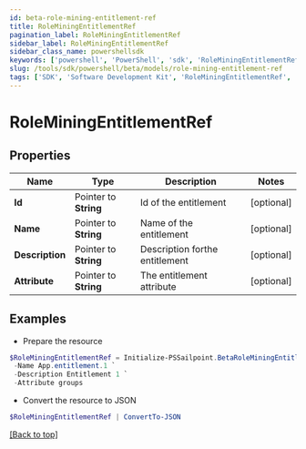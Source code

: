 ```yaml
---
id: beta-role-mining-entitlement-ref
title: RoleMiningEntitlementRef
pagination_label: RoleMiningEntitlementRef
sidebar_label: RoleMiningEntitlementRef
sidebar_class_name: powershellsdk
keywords: ['powershell', 'PowerShell', 'sdk', 'RoleMiningEntitlementRef', 'BetaRoleMiningEntitlementRef'] 
slug: /tools/sdk/powershell/beta/models/role-mining-entitlement-ref
tags: ['SDK', 'Software Development Kit', 'RoleMiningEntitlementRef', 'BetaRoleMiningEntitlementRef']
---
```



# RoleMiningEntitlementRef

## Properties

Name | Type | Description | Notes
------------ | ------------- | ------------- | -------------
**Id** |  Pointer to **String** | Id of the entitlement | [optional] 
**Name** |  Pointer to **String** | Name of the entitlement | [optional] 
**Description** |  Pointer to **String** | Description forthe entitlement | [optional] 
**Attribute** |  Pointer to **String** | The entitlement attribute | [optional] 

## Examples

- Prepare the resource
```powershell
$RoleMiningEntitlementRef = Initialize-PSSailpoint.BetaRoleMiningEntitlementRef  -Id 2c91808a7e95e6e0017e96e2086206c8 `
 -Name App.entitlement.1 `
 -Description Entitlement 1 `
 -Attribute groups
```

- Convert the resource to JSON
```powershell
$RoleMiningEntitlementRef | ConvertTo-JSON
```


[[Back to top]](#) 

